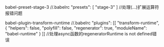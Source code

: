 babel-preset-stage-3
//.babelrc
"presets": [
    "stage-3"
]
//处理(...)扩展运算符报错问题

babel-plugin-transform-runtime
//.babelrc
"plugins": [[
    "transform-runtime",
    {
        "helpers": false,
        "polyfill": false,
        "regenerator": true,
        "moduleName": "babel-runtime"
    }
]]
//处理async函数的regeneratorRuntime is not defined错误